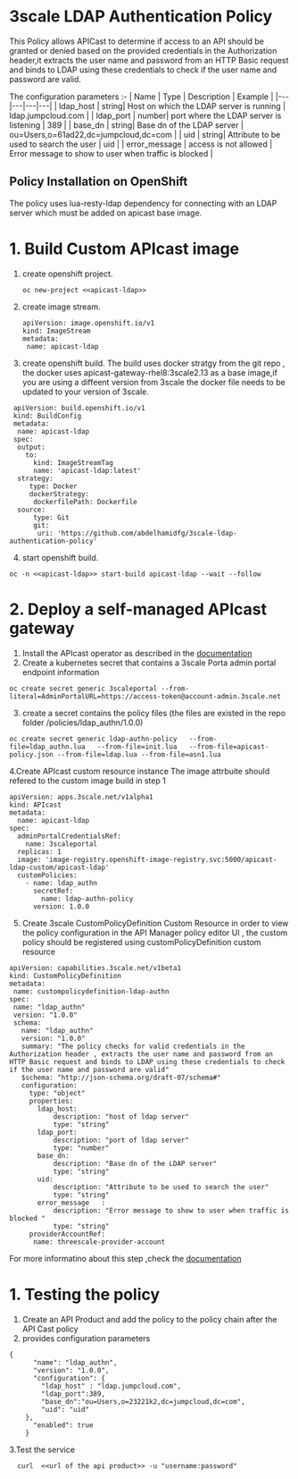 # 3scale LDAP Authentication Policy

This Policy allows APICast to determine if access to an API should be granted or denied  based on the provided credentials in the Authorization header,it extracts the user name and password from an HTTP Basic request and binds to LDAP using these credentials to check if the user name and password are valid.

 The configuration parameters :-
| Name  |  Type | Description  | Example |
|---|---|---|---|
|  ldap_host | string| Host on which the LDAP server is running | ldap.jumpcloud.com |
| ldap_port  | number| port where the LDAP server is listening  | 389  |
|  base_dn |  string| Base dn of the LDAP server | ou=Users,o=61ad22,dc=jumpcloud,dc=com  |
|  uid |  string| Attribute to be used to search the user | uid  |
|  error_message |  access is not allowed | Error message to show to user when traffic is blocked | 


## Policy Installation on OpenShift

The policy uses lua-resty-ldap dependency for connecting with an LDAP server which must be added on apicast base image.
# 1. Build Custom APIcast image
1. create openshift project.
   ```shell
   oc new-project <<apicast-ldap>>
   ```
2. create image stream.

   ```shell
   apiVersion: image.openshift.io/v1
   kind: ImageStream
   metadata:
    name: apicast-ldap
   ```
3. create openshift build.
   The build uses docker stratgy from the git repo , the docker uses apicast-gateway-rhel8:3scale2.13 as a base image,if you are using a diffeent version from 3scale the docker file needs to be updated to your version of 3scale.
```shell
 apiVersion: build.openshift.io/v1
 kind: BuildConfig 
 metadata:
  name: apicast-ldap
 spec:
  output:
    to:
      kind: ImageStreamTag
      name: 'apicast-ldap:latest'
  strategy:
     type: Docker
     dockerStrategy:
      dockerfilePath: Dockerfile
  source:
      type: Git
      git:
       uri: 'https://github.com/abdelhamidfg/3scale-ldap-authentication-policy'
 ```
4. start openshift build.
```shell
oc -n <<apicast-ldap>> start-build apicast-ldap --wait --follow
```

# 2. Deploy a self-managed  APIcast gateway 
1. Install the APIcast operator as described in the [documentation](https://github.com/3scale/apicast-operator/blob/master/doc/quickstart-guide.md#Install-the-APIcast-operator)
2. Create a kubernetes secret that contains a 3scale Porta admin portal endpoint information
```shell
oc create secret generic 3scaleportal --from-literal=AdminPortalURL=https://access-token@account-admin.3scale.net
```
3. create a secret contains the policy files (the files are existed in the repo folder /policies/ldap_authn/1.0.0)
```shell
oc create secret generic ldap-authn-policy   --from-file=ldap_authn.lua   --from-file=init.lua   --from-file=apicast-policy.json --from-file=ldap.lua --from-file=asn1.lua
```
4.Create APIcast custom resource instance
The image attrbuite should refered to the custom image build in step 1
```shell
apiVersion: apps.3scale.net/v1alpha1
kind: APIcast
metadata:
  name: apicast-ldap
spec: 
  adminPortalCredentialsRef:
    name: 3scaleportal
  replicas: 1  
  image: 'image-registry.openshift-image-registry.svc:5000/apicast-ldap-custom/apicast-ldap'
  customPolicies:
    - name: ldap_authn
      secretRef:
        name: ldap-authn-policy
      version: 1.0.0
```
5. Create 3scale CustomPolicyDefinition Custom Resource 
 in order to view the policy configuration in the API Manager policy editor UI , the custom policy should be registered using customPolicyDefinition custom resource

 ```shell
apiVersion: capabilities.3scale.net/v1beta1
kind: CustomPolicyDefinition
metadata:
  name: custompolicydefinition-ldap-authn
spec:
  name: "ldap_authn"
  version: "1.0.0"
  schema:
    name: "ldap_authn"
    version: "1.0.0"
    summary: "The policy checks for valid credentials in the Authorization header , extracts the user name and password from an HTTP Basic request and binds to LDAP using these credentials to check if the user name and password are valid"
    $schema: "http://json-schema.org/draft-07/schema#"
    configuration:
      type: "object"
      properties:
        ldap_host:
            description: "host of ldap server"
            type: "string"
        ldap_port:
            description: "port of ldap server"
            type: "number"
        base_dn:
            description: "Base dn of the LDAP server"
            type: "string"
        uid:
            description: "Attribute to be used to search the user"
            type: "string"
        error_message	:
            description: "Error message to show to user when traffic is blocked	"
            type: "string"
      providerAccountRef:
       name: threescale-provider-account
 ```
For more informatino about this step ,check the [documentation](https://github.com/3scale/3scale-operator/blob/master/doc/custompolicydefinition-reference.md#custompolicydefinitionschemaspec)
# 1. Testing the policy
1. Create an API Product and add the policy to the policy chain after the API Cast policy
2. provides configuration parameters  

```shell       
{
      "name": "ldap_authn",
      "version": "1.0.0",
      "configuration": {
        "ldap_host" : "ldap.jumpcloud.com",
        "ldap_port":389,
        "base_dn":"ou=Users,o=23221k2,dc=jumpcloud,dc=com",
        "uid": "uid"
    },
      "enabled": true
    }
```
3.Test the service 
```shell
  curl  <<url of the api product>> -u "username:password"
```
   

